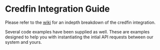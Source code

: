 # Credfin Integration Guide

Please refer to the [wiki](https://github.com/Credfin/integration/wiki) for an indepth breakdown of the credfin integration.

Several code examples have been supplied as well. These are examples designed to help you with instantiating the intial API requests between our system and yours.
